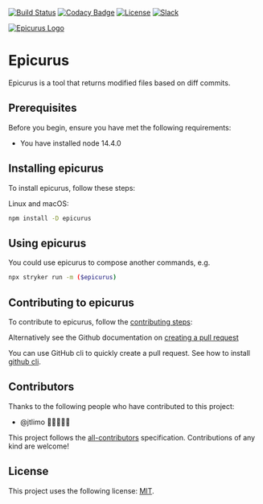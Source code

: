 [![Build Status](https://cloud.drone.io/api/badges/epicurus-tech/epicurus/status.svg)](https://cloud.drone.io/epicurus-tech/epicurus)
[![Codacy Badge](https://app.codacy.com/project/badge/Grade/7b9cc20ce0cb41a9b999e8361039b38a)](https://www.codacy.com/gh/epicurus-tech/epicurus/dashboard?utm_source=github.com&utm_medium=referral&utm_content=epicurus-tech/epicurus&utm_campaign=Badge_Grade)
[![License](https://camo.githubusercontent.com/64c92e2865462c1dfd107dca47b1aa1c381f9e92/68747470733a2f2f62616467656e2e6e65742f62616467652f6c6963656e73652f4d49542f626c7565)](https://github.com/jtlimo/epicurus/blob/master/LICENSE)
[![Slack](https://camo.githubusercontent.com/c1aef5b0b12552cf3f276956fde7874d6ed769ea/68747470733a2f2f696d672e736869656c64732e696f2f62616467652f736c61636b2d636861742d627269676874677265656e2e7376673f6c6f676f3d736c61636b)](https://join.slack.com/t/epicurus-workspace/shared_invite/zt-f32x72lj-TN3HaIlxjDy9YtWQsP9yEg)

[![Epicurus Logo](https://github.com/jtlimo/epicurus/blob/main/epicurus-logo.jpeg)](https://github.com/jtlimo/epicurus/blob/main/epicurus-logo.jpeg)

# Epicurus

Epicurus is a tool that returns modified files based on diff commits.

## Prerequisites

Before you begin, ensure you have met the following requirements:

- You have installed node 14.4.0

## Installing epicurus

To install epicurus, follow these steps:

Linux and macOS:

```bash
npm install -D epicurus
```

## Using epicurus

You could use epicurus to compose another commands, e.g.

```bash
npx stryker run -m ($epicurus)
```

## Contributing to epicurus

To contribute to epicurus, follow the [contributing steps]:

[contributing steps]: https://github.com/jtlimo/epicurus/blob/master/CONTRIBUTING.md

Alternatively see the Github documentation on [creating a pull request](https://www.notion.so/Getting-Started-00191f447d7f4e1fb0b29dd7022a0936#e4ab5acc6fde4916850215c3985792b9)

You can use GitHub cli to quickly create a pull request.
See how to install [github cli](https://github.com/cli/cli).

## Contributors

Thanks to the following people who have contributed to this project:

- @jtlimo 📖🐛👩🏻‍💻

This project follows the [all-contributors](https://allcontributors.org/) specification. Contributions of any kind are welcome!

## License

This project uses the following license: [MIT](https://github.com/jtlimo/epicurus/blob/master/LICENSE).
